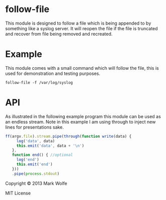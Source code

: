 # follow-file

This module is designed to follow a file which is being appended to by
something like a syslog server. It will reopen the file if the file is 
truncated and recover from file being removed and recreated.

# Example

This module comes with a small command which will follow the
file, this is used for demonstration and testing purposes.

```
follow-file -f /var/log/syslog
```

# API 

As illustrated in the following example program this module can be used as an
endless stream. Note in this example I am using through to inject new
lines for presentations sake.

```js
ff(argv.file).stream.pipe(through(function write(data) {
     log('data', data)
     this.emit('data', data + '\n')
   },
   function end() { //optional
     log('end')
     this.emit('end')
   }))
   .pipe(process.stdout)

```

Copyright &copy; 2013 Mark Wolfe

MIT License
